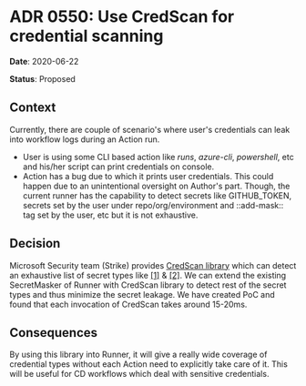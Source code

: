 # ADR 0550: Use CredScan for credential scanning

**Date**: 2020-06-22

**Status**: Proposed

## Context
Currently, there are couple of scenario's where user's credentials can leak into workflow logs during an Action run.
- User is using some CLI based action like *runs*, *azure-cli*, *powershell*, etc and his/her script can print credentials on console.
- Action has a bug due to which it prints user credentials. This could happen due to an unintentional oversight on Author's part.
Though, the current runner has the capability to detect secrets like GITHUB_TOKEN, secrets set by the user under repo/org/environment and ::add-mask:: tag set by the user, etc but it is not exhaustive.

## Decision
Microsoft Security team (Strike) provides [CredScan library](https://strikecommunity.azurewebsites.net/articles/4114/credential-scanner-overview.html) which can detect an exhaustive list of secret types like [[1]](https://strikecommunity.azurewebsites.net/articles/7016/credential-types-detected-by-credscan-v2.html) & [[2]](https://github.com/milidoshi26/runner/blob/main/src/Misc/layoutbin/ConfigFiles/FullTextProvider.json).
We can extend the existing SecretMasker of Runner with CredScan library to detect rest of the secret types and thus minimize the secret leakage.
We have created PoC and found that each invocation of CredScan takes around 15-20ms.

## Consequences
By using this library into Runner, it will give a really wide coverage of credential types without each Action need to explicitly take care of it. This will be useful for CD workflows which deal with sensitive credentials.
